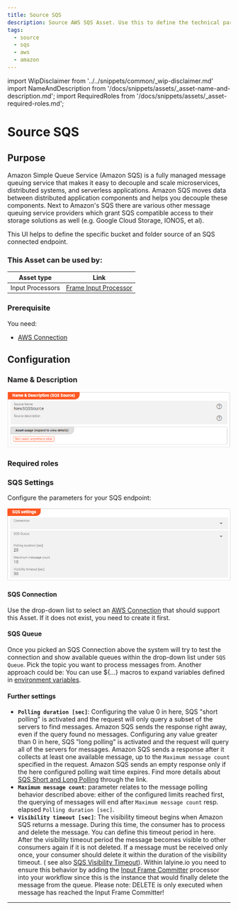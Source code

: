 ```yaml
---
title: Source SQS
description: Source AWS SQS Asset. Use this to define the technical parameters for an AWS SQS source connection.
tags:
  - source
  - sqs
  - aws
  - amazon
---
```


import WipDisclaimer from '../../snippets/common/_wip-disclaimer.md'
import NameAndDescription from '/docs/snippets/assets/_asset-name-and-description.md';
import RequiredRoles from '/docs/snippets/assets/_asset-required-roles.md';

# Source SQS

## Purpose

Amazon Simple Queue Service (Amazon SQS) is a fully managed message queuing service that makes it easy to decouple and scale microservices,
distributed systems, and serverless applications. Amazon SQS moves data between distributed application components and
helps you decouple these components.
Next to Amazon's SQS there are various other message queuing service providers which grant SQS compatible access to their storage solutions as well
(e.g. Google Cloud Storage, IONOS, et al).

This UI helps to define the specific bucket and folder source of an SQS connected endpoint.

### This Asset can be used by:

| Asset type       | Link                                                                     |
|------------------|--------------------------------------------------------------------------|
| Input Processors | [Frame Input Processor](/docs/assets/processors-input/asset-input-frame) |

### Prerequisite

You need:

* [AWS Connection](/docs/assets/connections/asset-connection-aws)

## Configuration

### Name & Description

![Name & Description (SQS Source)](./.asset-source-sqs_images/1715606330756.png "Name & Description (SQS Source)")

<NameAndDescription></NameAndDescription>

### Required roles

<RequiredRoles></RequiredRoles>

### SQS Settings

Configure the parameters for your SQS endpoint:

![](./.asset-source-sqs_images/1715605315655.png "SQS Settings (SQS Source)")

#### SQS Connection

Use the drop-down list to select an [AWS Connection](/docs/assets/connections/asset-connection-aws) that should support this Asset. If it does not exist, you need to create it first.

#### SQS Queue

Once you picked an SQS Connection above the system will try to test the connection and
show available queues within the drop-down list under `SQS Queue`. Pick the topic you want to process messages from. Another approach 
could be: You can use $\{...\} macros to expand variables defined in [environment variables](/docs/assets/resources/asset-resource-environment).

#### Further settings

* **`Polling duration [sec]`**: Configuring the value 0 in here, SQS "short polling" is activated and the request will only query a subset of the servers to find messages. 
Amazon SQS sends the response right away, even if the query found no messages.
Configuring any value greater than 0 in here, SQS "long polling" is activated and the request will query all of the servers for messages.
Amazon SQS sends a response after it collects at least one available message, up to the `Maximum message count` specified in the request.
Amazon SQS sends an empty response only if the here configured polling wait time expires. Find more details about [SQS Short and Long Polling](https://docs.aws.amazon.com/AWSSimpleQueueService/latest/SQSDeveloperGuide/sqs-short-and-long-polling.html) through the link.
* **`Maximum message count`**: parameter relates to the message polling behavior described above: either of the configured limits reached first, the querying of messages will end after `Maximum message count` resp. elapsed `Polling duration [sec]`.
* **`Visibility timeout [sec]`**: The visibility timeout begins when Amazon SQS returns a message. During this time, the consumer has to process and delete the message. 
You can define this timeout period in here. After the visibility timeout period the message becomes visible to other consumers again if it is not deleted. 
If a message must be received only once, your consumer should delete it within the duration of the visibility timeout. ( see also [SQS Visibility Timeout](https://docs.aws.amazon.com/AWSSimpleQueueService/latest/SQSDeveloperGuide/sqs-visibility-timeout.html)).
Within lalyine.io you need to ensure this behavior by adding the [Input Frame Committer](/docs/assets/processors-flow/asset-flow-input-frame-committer) processor into your workflow since this is the instance that would finally delete the message from the queue.
Please note: DELETE is only executed when message has reached the Input Frame Committer!


---

<WipDisclaimer></WipDisclaimer>
